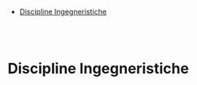 - [Discipline Ingegneristiche](#discipline-ingegneristiche)


</br>
</br>

 # Discipline Ingegneristiche